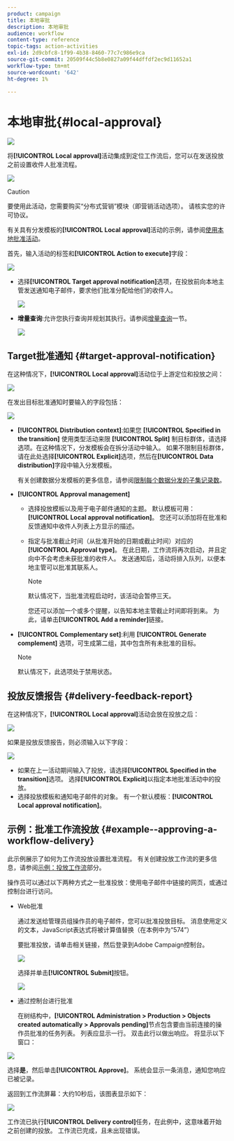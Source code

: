 ```yaml
---
product: campaign
title: 本地审批
description: 本地审批
audience: workflow
content-type: reference
topic-tags: action-activities
exl-id: 2d9cbfc8-1f99-4b38-8460-77c7c986e9ca
source-git-commit: 20509f44c5b8e0827a09f44dffdf2ec9d11652a1
workflow-type: tm+mt
source-wordcount: '642'
ht-degree: 1%

---
```


# 本地审批{#local-approval}

![](../../assets/common.svg)

将&#x200B;**[!UICONTROL Local approval]**&#x200B;活动集成到定位工作流后，您可以在发送投放之前设置收件人批准流程。

![](assets/local_validation_0.png)

>[!CAUTION]
>
>要使用此活动，您需要购买“分布式营销”模块（即营销活动选项）。 请核实您的许可协议。

有关具有分发模板的&#x200B;**[!UICONTROL Local approval]**&#x200B;活动的示例，请参阅[使用本地批准活动](using-the-local-approval-activity.md)。

首先，输入活动的标签和&#x200B;**[!UICONTROL Action to execute]**&#x200B;字段：

![](assets/local_validation_1.png)

* 选择&#x200B;**[!UICONTROL Target approval notification]**&#x200B;选项，在投放前向本地主管发送通知电子邮件，要求他们批准分配给他们的收件人。

   ![](assets/local_validation_intro_2.png)

* **增量查询**:允许您执行查询并规划其执行。请参阅[增量查询](incremental-query.md)一节。

   ![](assets/local_validation_intro_3.png)

## Target批准通知 {#target-approval-notification}

在这种情况下，**[!UICONTROL Local approval]**&#x200B;活动位于上游定位和投放之间：

![](assets/local_validation_2.png)

在发出目标批准通知时要输入的字段包括：

![](assets/local_validation_3.png)

* **[!UICONTROL Distribution context]**:如果您 **[!UICONTROL Specified in the transition]** 使用类型活动来限 **[!UICONTROL Split]** 制目标群体，请选择选项。在这种情况下，分发模板会在拆分活动中输入。 如果不限制目标群体，请在此处选择&#x200B;**[!UICONTROL Explicit]**&#x200B;选项，然后在&#x200B;**[!UICONTROL Data distribution]**&#x200B;字段中输入分发模板。

   有关创建数据分发模板的更多信息，请参阅[限制每个数据分发的子集记录数](split.md#limiting-the-number-of-subset-records-per-data-distribution)。

* **[!UICONTROL Approval management]**

   * 选择投放模板以及用于电子邮件通知的主题。 默认模板可用：**[!UICONTROL Local approval notification]**。 您还可以添加将在批准和反馈通知中收件人列表上方显示的描述。
   * 指定与批准截止时间（从批准开始的日期或截止时间）对应的&#x200B;**[!UICONTROL Approval type]**。 在此日期，工作流将再次启动，并且定向中不会考虑未获批准的收件人。 发送通知后，活动将排入队列，以便本地主管可以批准其联系人。

      >[!NOTE]
      >
      >默认情况下，当批准流程启动时，该活动会暂停三天。

      您还可以添加一个或多个提醒，以告知本地主管截止时间即将到来。 为此，请单击&#x200B;**[!UICONTROL Add a reminder]**&#x200B;链接。

* **[!UICONTROL Complementary set]**:利用 **[!UICONTROL Generate complement]** 选项，可生成第二组，其中包含所有未批准的目标。

   >[!NOTE]
   >
   >默认情况下，此选项处于禁用状态。

## 投放反馈报告 {#delivery-feedback-report}

在这种情况下，**[!UICONTROL Local approval]**&#x200B;活动会放在投放之后：

![](assets/local_validation_4.png)

如果是投放反馈报告，则必须输入以下字段：

![](assets/local_validation_workflow_4.png)

* 如果在上一活动期间输入了投放，请选择&#x200B;**[!UICONTROL Specified in the transition]**&#x200B;选项。 选择&#x200B;**[!UICONTROL Explicit]**&#x200B;以指定本地批准活动中的投放。
* 选择投放模板和通知电子邮件的对象。 有一个默认模板：**[!UICONTROL Local approval notification]**。

## 示例：批准工作流投放 {#example--approving-a-workflow-delivery}

此示例展示了如何为工作流投放设置批准流程。 有关创建投放工作流的更多信息，请参阅[示例：投放工作流](delivery.md#example--delivery-workflow)部分。

操作员可以通过以下两种方式之一批准投放：使用电子邮件中链接的网页，或通过控制台进行访问。

* Web批准

   通过发送给管理员组操作员的电子邮件，您可以批准投放目标。 消息使用定义的文本，JavaScript表达式将被计算值替换（在本例中为“574”）

   要批准投放，请单击相关链接，然后登录到Adobe Campaign控制台。

   ![](assets/new-workflow-valid-webaccess.png)

   选择并单击&#x200B;**[!UICONTROL Submit]**&#x200B;按钮。

   ![](assets/new-workflow-valid-webaccess-confirm.png)

* 通过控制台进行批准

   在树结构中，**[!UICONTROL Administration > Production > Objects created automatically > Approvals pending]**&#x200B;节点包含要由当前连接的操作员批准的任务列表。 列表应显示一行。 双击此行以做出响应。 将显示以下窗口：

![](assets/new-workflow-7.png)

选择&#x200B;**是**，然后单击&#x200B;**[!UICONTROL Approve]**。 系统会显示一条消息，通知您响应已被记录。

返回到工作流屏幕：大约10秒后，该图表显示如下：

![](assets/new-workflow-8.png)

工作流已执行&#x200B;**[!UICONTROL Delivery control]**&#x200B;任务，在此例中，这意味着开始之前创建的投放。 工作流已完成，且未出现错误。
